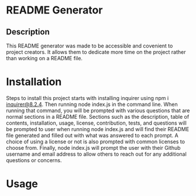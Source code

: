 # README Generator

## Description
This README generator was made to be accessible and covenient to project creators. It allows them to dedicate more time on the project rather than working on a README file. 

# Installation
Steps to install this project starts with installing inquirer using npm i inquirer@8.2.4. Then running node index.js in the command line. When running that command, you will be prompted with various questions that are normal sections in a README file. Sections such as the description, table of contents, installation, usage, license, contribution, tests, and questions will be prompted to user when running node index.js and will find their README file generated and filled out with what was answered to each prompt. A choice of using a license or not is also prompted with common licenses to choose from. Finally, node index.js will prompt the user with their Github username and email address to allow others to reach out for any additional questions or concerns. 

# Usage



